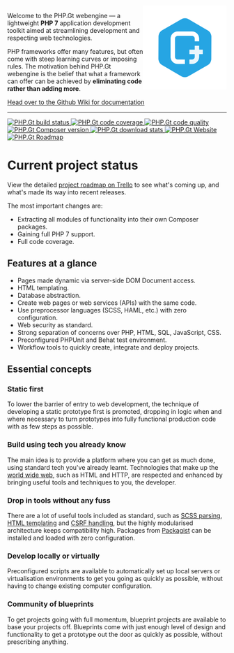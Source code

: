 <img align="right" src="https://raw.githubusercontent.com/BrightFlair/PHP.Gt/master/Logo.png" alt="PHP.Gt logo" />

Welcome to the PHP.Gt webengine — a lightweight **PHP 7** application development toolkit aimed at streamlining development and respecting web technologies.

PHP frameworks offer many features, but often come with steep learning curves or imposing rules. The motivation behind PHP.Gt webengine is the belief that what a framework can offer can be achieved by **eliminating code rather than adding more**.

[Head over to the Github Wiki for documentation](https://github.com/phpgt/webengine/wiki)

***

<a href="https://circleci.com/gh/BrightFlair/PHP.Gt" target="_blank">
    <img src="http://img.shields.io/circleci/project/BrightFlair/PHP.Gt.svg?style=flat-square" alt="PHP.Gt build status" />
</a>
<a href="https://coveralls.io/r/BrightFlair/PHP.Gt" target="_blank">
    <img src="http://img.shields.io/coveralls/BrightFlair/PHP.Gt.svg?style=flat-square" alt="PHP.Gt code coverage" />
</a>
<a href="https://scrutinizer-ci.com/g/BrightFlair/PHP.Gt" target="_blank">
    <img src="http://img.shields.io/scrutinizer/g/BrightFlair/PHP.Gt.svg?style=flat-square" alt="PHP.Gt code quality" />
</a>
<a href="https://packagist.org/packages/brightflair/php.gt" target="_blank">
    <img src="http://img.shields.io/packagist/v/brightflair/php.gt.svg?style=flat-square" alt="PHP.Gt Composer version" />
</a>
<a href="https://packagist.org/packages/brightflair/php.gt" target="_blank">
    <img src="http://img.shields.io/packagist/dm/BrightFlair/PHP.Gt.svg?style=flat-square" alt="PHP.Gt download stats" />
</a>
<a href="http://www.php.gt" target="_blank">
    <img src="http://img.shields.io/badge/web-www.php.gt-26a5e3.svg?style=flat-square" alt="PHP.Gt Website" />
</a>
<a href="https://trello.com/b/zbfqGWbH/php-gt-public-roadmap" target="_blank">
    <img src="http://img.shields.io/badge/roadmap-public%20trello-26a5e3.svg?style=flat-square" alt="PHP.Gt Roadmap" />
</a>

Current project status
======================

View the detailed [project roadmap on Trello](https://trello.com/b/zbfqGWbH/php-gt-public-roadmap) to see what's coming up, and what's made its way into recent releases.

The most important changes are:

+ Extracting all modules of functionality into their own Composer packages.
+ Gaining full PHP 7 support.
+ Full code coverage.

Features at a glance
--------------------

+ Pages made dynamic via server-side DOM Document access.
+ HTML templating.
+ Database abstraction.
+ Create web pages or web services (APIs) with the same code.
+ Use preprocessor languages (SCSS, HAML, etc.) with zero configuration.
+ Web security as standard.
+ Strong separation of concerns over PHP, HTML, SQL, JavaScript, CSS.
+ Preconfigured PHPUnit and Behat test environment.
+ Workflow tools to quickly create, integrate and deploy projects.

Essential concepts
------------------

### Static first

To lower the barrier of entry to web development, the technique of developing a static prototype first is promoted, dropping in logic when and where necessary to turn prototypes into fully functional production code with as few steps as possible.

### Build using tech you already know

The main idea is to provide a platform where you can get as much done, using standard tech you've already learnt. Technologies that make up the [world wide web](https://en.wikipedia.org/wiki/World_Wide_Web), such as HTML and HTTP, are respected and enhanced by bringing useful tools and techniques to you, the developer.

### Drop in tools without any fuss

There are a lot of useful tools included as standard, such as [SCSS parsing](https://github.com/BrightFlair/PHP.Gt/wiki/Client-side-files), [HTML templating](https://github.com/BrightFlair/PHP.Gt/wiki/Templating) and [CSRF handling](https://github.com/BrightFlair/PHP.Gt/wiki/CSRF), but the highly modularised architecture keeps compatibility high. Packages from [Packagist](https://packagist.org) can be installed and loaded with zero configuration.

### Develop locally or virtually

Preconfigured scripts are available to automatically set up local servers or virtualisation environments to get you going as quickly as possible, without having to change existing computer configuration.

### Community of blueprints

To get projects going with full momentum, blueprint projects are available to base your projects off. Blueprints come with just enough level of design and functionality to get a prototype out the door as quickly as possible, without prescribing anything.
